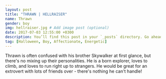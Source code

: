 ```yaml
---
layout: post
title: "THRAWN | HELLRAISER"
name: Thrawn
gender: boy
img: hellraiser.jpg # Add image post (optional)
date: 2017-07-03 12:55:00 +0300
description: You’ll find this post in your `_posts` directory. Go ahead and edit it and re-build the site to see your changes. # Add post description (optional)
tag: [Halloween, Boy, Affectionate, Energetic]
---
```


Thrawn is often confused with his brother Skywalker at first glance, but there's no mixing up their personalities. He is a born explorer, loves to climb, and loves to run right up to strangers. He would be great for an extrovert with lots of friends over - there's nothing he can't handle!